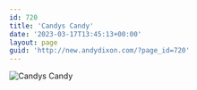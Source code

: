 ```yaml
---
id: 720
title: 'Candys Candy'
date: '2023-03-17T13:45:13+00:00'
layout: page
guid: 'http://new.andydixon.com/?page_id=720'
---
```


![Candys Candy](https://i0.wp.com/assets.g8x2.ldn.idrivee2-23.com/posters/Candys%20Candy%2001.jpg?w=1200&ssl=1 "Candys Candy")